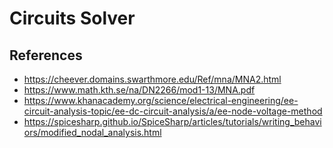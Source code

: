 # Circuits Solver

## References

- <https://cheever.domains.swarthmore.edu/Ref/mna/MNA2.html>
- <https://www.math.kth.se/na/DN2266/mod1-13/MNA.pdf>
- <https://www.khanacademy.org/science/electrical-engineering/ee-circuit-analysis-topic/ee-dc-circuit-analysis/a/ee-node-voltage-method>
- <https://spicesharp.github.io/SpiceSharp/articles/tutorials/writing_behaviors/modified_nodal_analysis.html>
